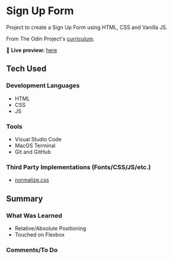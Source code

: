 # Sign Up Form

Project to create a Sign Up Form using HTML, CSS and Vanilla JS.

From The Odin Project's [curriculum](https://www.theodinproject.com/lessons/node-path-intermediate-html-and-css-sign-up-form).

🔗 **Live preview:** [here](https://mauzzii.github.io/sign-up-form/)

## Tech Used 

### Development Languages

* HTML
* CSS
* JS

### Tools

* Visual Studio Code
* MacOS Terminal
* Git and GitHub

### Third Party Implementations (Fonts/CSS/JS/etc.)

* [normalize.css](https://necolas.github.io/normalize.css/)

## Summary

### What Was Learned

* Relative/Absolute Positioning
* Touched on Flexbox

### Comments/To Do